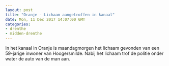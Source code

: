 ```yaml
---
layout: post
title: "Oranje - Lichaam aangetroffen in kanaal"
date: Mon, 11 Dec 2017 14:07:00 GMT
categories: 
- drenthe 
- midden-drenthe 
---
```


In het kanaal in Oranje is maandagmorgen het lichaam gevonden van een 59-jarige inwoner van Hoogersmilde. Nabij het lichaam trof de politie onder water de auto van de man aan.
